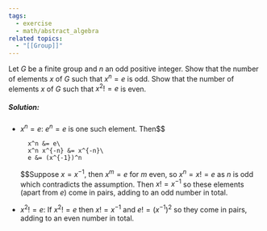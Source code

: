 ```yaml
---
tags:
  - exercise
  - math/abstract_algebra
related topics:
  - "[[Group]]"
---
```

Let $G$ be a finite group and $n$ an odd positive integer. Show that the number of elements $x$ of $G$ such that $x^n = e$ is odd. Show that the number of elements $x$ of $G$ such that $x^2  != e$ is even.
##### Solution:
- $x^n = e$:
	$e^n = e$ is one such element. Then$$
	
		x^n &= e\
		x^n x^{-n} &= x^{-n}\
		e &= (x^{-1})^n
	
	$$Suppose $x=x^{-1}$, then $x^m=e$ for $m$ even, so $x^n=x != e$ as $n$ is odd which contradicts the assumption. Then $x != x^{-1}$ so these elements (apart from $e$) come in pairs, adding to an odd number in total.
- $x^2  != e$:
	If $x^2  != e$ then $x  != x^{-1}$ and $e != (x^{-1})^2$ so they come in pairs, adding to an even number in total.